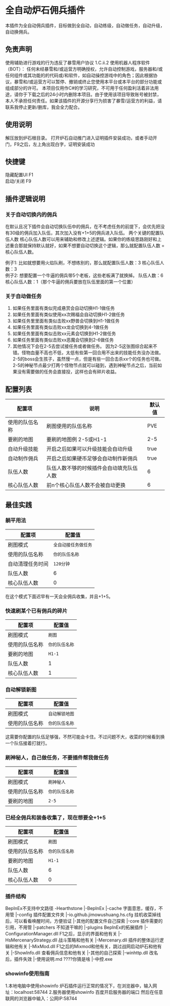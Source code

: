 # 全自动炉石佣兵插件
本插件为全自动佣兵插件，目标做到全自动，自动练级，自动做任务，自动升级，自动换佣兵。

## 免责声明
使用辅助进行游戏的行为违反了暴雪用户协议 1.C.ii.2 使用机器人程序软件（BOT）： 任何未经暴雪和/或运营方明确授权，允许自动控制游戏，服务器和/或任何组件或其功能的的代码或/和软件，如自动操控游戏中的角色；因此根据协议，暴雪和/或运营方可以暂停、撤销或终止您使用本平台或本平台的部分功能或组成部分的许可。 本项目仅用作C#的学习研究，不可用于任何盈利活着非法用途，请你于下载之后的24小时内删除本项目。由于使用该项目导致账号被封禁，本人不承担任何责任。如果该插件的开源分享行为损害了暴雪/运营方的利益，请联系我停止更新/删库，我会全力配合。

## 使用说明
解压放到炉石根目录。
打开炉石自动推门进入证明插件安装成功，或者手动开门，F9之后，左上角出现白字，证明安装成功

## 快捷键
隐藏配置UI F1  
启动/关闭 F9

## 插件逻辑说明
### 关于自动切换内的佣兵
在默认且况下插件会自动切换队伍中的佣兵，在不考虑任务的前提下，会优先把没有30级的佣兵加入队伍，其次加入没有+1+5的佣兵进入队伍。
两个关键的配置队伍人数 核心队伍人数可以用来辅助和修改上述逻辑。如果你的练级思路刚好和上述重合那就保持默认就好，如果不想要自动切换这个逻辑，那么就配置队伍人数 = 核心队伍人数。

例子1: 比如就想要用火焰队刷，不想练别的，那么就配置队伍人数：3 核心队伍人数：3  
例子2: 想要配置一个牛逼的佣兵带5个老板，这些老板满了就换掉。 队伍人数：6 核心队伍人数：1（那个牛逼的佣兵要放在队伍里面的第一个位置）
### 关于自动做任务
1. 如果任务里面有类似完成悬赏会自动切换H1-1做任务
2. 如果任务里面有类似使用xx次赐福会自动切换H1-2做任务
3. 如果任务里里面有类似击败xx野兽会切换到H1-1做任务
4. 如果任务里面有类似击败xx龙会切换到4-1做任务
5. 如果任务里面有类似击败xx元素会切换到H1-2做任务
6. 如果任务里面有类似击败xx恶魔会切换到2-6做任务
7. 其他情况下会在2-5去尝试接任务或者做任务。 因为2-5这张图综合起来不错。怪物血量不高也不低，太低有些第一回合用不出来的技能任务没办法做。
2-5的boss会生孩子，虽然慢一点，但是有些一回合击杀xx个的任务也可做。2-5的神秘节点最少打两个怪物节点就可以碰到，遇到神秘节点之后，当前如果没有需要做的任务会直接投，这样也会有碎片收益。
## 配置列表  

|  配置项   | 说明  | 默认值|
|  ----  | ----  | ---- |
| 使用的队伍名称  | 刷图使用的队伍名称 | PVE  |
| 要刷的地图  | 要刷的地图例 2-5或H1-1|  2-5   | 
| 自动升级技能  | 开启之后如果可以升级技能会自动升级 |  true   | 
| 自动制作佣兵  | 开启之后如果硬币足够会自动制作新佣兵 |  true   | 
| 队伍人数  | 队伍人数不够的时候插件会自动填充队伍人数 |  6   | 
| 核心队伍人数  | 前n个核心队伍人数不会被自动更换 |  6   | 

## 最佳实践
### 躺平用法

|  配置项   | 配置值  
|  ----  | ----  
|  刷图模式  |  `全自动接任务做任务`  
|  使用的队伍名称  |  `你的队伍名称`  
| 自动清理任务时间 |  `120分钟` 
| 队伍人数  | 6 
| 核心队伍人数  | 0

在这个模式下面迟早有一天会全佣兵收集，并且+1+5。

### 快速刷某个已有佣兵的碎片

|  配置项   | 配置值  
|  ----  | ----  
|  刷图模式  |  `刷图`  
|  使用的队伍名称  |  `你的队伍名称`  
| 要刷的地图 |  `H1-1` 
| 队伍人数  | 1
| 核心队伍人数  | 1

### 自动解锁新图
|  配置项   | 配置值  
|  ----  | ----  
|  刷图模式  |  `自动解锁地图`  
|  使用的队伍名称  |  `你的队伍名称`

这需要你配置的队伍足够强，不然可能会卡住。不过问题不大，收菜的时候看到换一个队伍接着打就行。
### 刷神秘人，自己做任务，不要插件帮我做任务

|  配置项   | 配置值  
|  ----  | ----  
|  刷图模式  |  `刷神秘人`  
|  使用的队伍名称  |  `你的队伍名称`
| 要刷的地图 |  `2-5`

### 已经全佣兵和装备收集了，现在想要全+1+5
|  配置项   | 配置值  
|  ----  | ----  
|  刷图模式  |  `刷图`  
|  使用的队伍名称  |  `你的队伍名称`  
| 要刷的地图 |  `H1-1` 
| 队伍人数  | 6
| 核心队伍人数  | 0

### 插件结构
BepInEx不支持中文路径
-Hearthstone
|-BepInEx
  |-cache  字面意思，缓存，不用管
  |-config 插件配置文件夹
    |-io.github.jimowushuang.hs.cfg 挂机收菜掉线后，可以看看唤醒时间，方便验证
    |-其他的配置文件自己探索
  |-core   插件需要的引用，不用管
  |-patchers 不知道干嘛的
  |-plugins BepInEx的拓展插件
    |-ConfigurationManager.dll F1之后，显示的界面和他有关
    |-HsMercenaryStrategy.dll  战斗策略和他有关
    |-Mercenary.dll   插件的整体运行逻辑和他有关
    |-MixMod.dll      F1之后的Mixmod和他有关，跳过战网启动炉石和他有关
    |-ShowInfo.dll    查看佣兵信息和他有关
    |-其他的自己探索
|-winhttp.dll     改名后，插件失效
|-使用说明.md      ????你猜是啥
|-中控.exe
### showinfo使用指南
1.本地电脑中使用showinfo
  炉石插件运行正常的情况下，在浏览器中，输入网址：localhost:58744
2.服务器使用showinfo
  百度开启服务器的端口
  然后在任意联网的浏览器中输入：公网IP:58744

